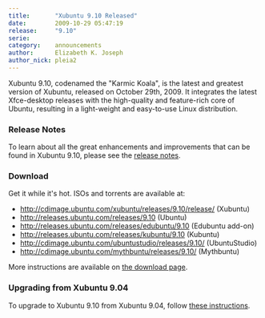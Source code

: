```yaml
---
title:       "Xubuntu 9.10 Released"
date:        2009-10-29 05:47:19
release:     "9.10"
serie:       
category:    announcements
author:      Elizabeth K. Joseph
author_nick: pleia2
---
```


Xubuntu 9.10, codenamed the "Karmic Koala", is the latest and greatest version of Xubuntu, released on October 29th, 2009. It integrates the latest Xfce-desktop releases with the high-quality and feature-rich core of Ubuntu, resulting in a light-weight and easy-to-use Linux distribution.

### Release Notes

To learn about all the great enhancements and improvements that can be found in Xubuntu 9.10, please see the [release notes](https://wiki.ubuntu.com/Xubuntu/KarmicKoala/Final).

### Download

Get it while it's hot. ISOs and torrents are available at:

- http://cdimage.ubuntu.com/xubuntu/releases/9.10/release/ (Xubuntu)
- http://releases.ubuntu.com/releases/9.10 (Ubuntu)
- http://releases.ubuntu.com/releases/edubuntu/9.10 (Edubuntu add-on)
- http://releases.ubuntu.com/releases/kubuntu/9.10 (Kubuntu)
- http://cdimage.ubuntu.com/ubuntustudio/releases/9.10/ (UbuntuStudio)
- http://cdimage.ubuntu.com/mythbuntu/releases/9.10/ (Mythbuntu)

More instructions are available on [the download page](/get).

### Upgrading from Xubuntu 9.04

To upgrade to Xubuntu 9.10 from Xubuntu 9.04, follow [these instructions](https://help.ubuntu.com/community/KarmicUpgrades).
